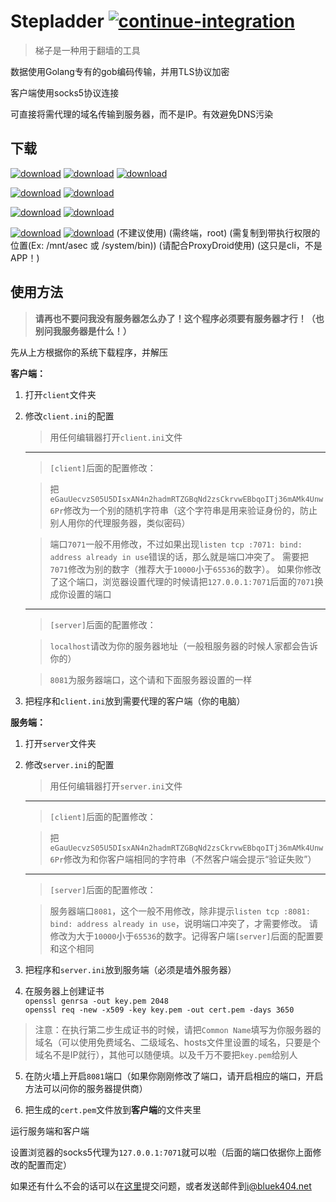 Stepladder   [![continue-integration](https://img.shields.io/jenkins/s/https/ci.qaq.gd/Stepladder.svg?style=flat-square)](https://ci.qaq.gd/job/Stepladder/)
==========

>梯子是一种用于翻墙的工具

数据使用Golang专有的gob编码传输，并用TLS协议加密

客户端使用socks5协议连接

可直接将需代理的域名传输到服务器，而不是IP。有效避免DNS污染

下载
----

[![download](https://img.shields.io/badge/Download-Stepladder--linux--32-green.svg?style=flat-square)](https://github.com/Bluek404/Stepladder/releases/download/1.0.0/Stepladder-linux-32.tar.gz)
[![download](https://img.shields.io/badge/Download-Stepladder--linux--64-green.svg?style=flat-square)](https://github.com/Bluek404/Stepladder/releases/download/1.0.0/Stepladder-linux-64.tar.gz)
[![download](https://img.shields.io/badge/Download-Stepladder--linux--arm-green.svg?style=flat-square)](https://github.com/Bluek404/Stepladder/releases/download/1.0.0/Stepladder-linux-arm.tar.gz)

[![download](https://img.shields.io/badge/Download-Stepladder--mac--32-blue.svg?style=flat-square)](https://github.com/Bluek404/Stepladder/releases/download/1.0.0/Stepladder-mac-32.tar.gz)
[![download](https://img.shields.io/badge/Download-Stepladder--mac--64-blue.svg?style=flat-square)](https://github.com/Bluek404/Stepladder/releases/download/1.0.0/Stepladder-mac-64.tar.gz)

[![download](https://img.shields.io/badge/Download-Stepladder--windows--32-red.svg?style=flat-square)](https://github.com/Bluek404/Stepladder/releases/download/1.0.0/Stepladder-windows-32.tar.gz)
[![download](https://img.shields.io/badge/Download-Stepladder--windows--64-red.svg?style=flat-square)](https://github.com/Bluek404/Stepladder/releases/download/1.0.0/Stepladder-windows-64.tar.gz)

[![download](https://img.shields.io/badge/Download-Stepladder--android--arm--client-orange.svg?style=flat-square)](https://ci.qaq.gd/job/Stepladder/lastSuccessfulBuild/artifact/client/stepladder-client-androidarm)
[![download](https://img.shields.io/badge/Download-Stepladder--android--arm--server-orange.svg?style=flat-square)](https://ci.qaq.gd/job/Stepladder/lastSuccessfulBuild/artifact/server/stepladder-server-androidarm) (不建议使用) (需终端，root) (需复制到带执行权限的位置(Ex: /mnt/asec 或 /system/bin)) (请配合ProxyDroid使用) (这只是cli，不是APP！)

使用方法
-------

> **请再也不要问我没有服务器怎么办了！这个程序必须要有服务器才行！（也别问我服务器是什么！）**

先从上方根据你的系统下载程序，并解压

**客户端：**

  1. 打开`client`文件夹

  2. 修改`client.ini`的配置

     > 用任何编辑器打开`client.ini`文件

     ------------

     > `[client]`后面的配置修改：

     > 把`eGauUecvzS05U5DIsxAN4n2hadmRTZGBqNd2zsCkrvwEBbqoITj36mAMk4Unw6Pr`修改为一个别的随机字符串（这个字符串是用来验证身份的，防止别人用你的代理服务器，类似密码）

     > 端口`7071`一般不用修改，不过如果出现`listen tcp :7071: bind: address already in use`错误的话，那么就是端口冲突了。
     需要把`7071`修改为别的数字（推荐大于`10000`小于`65536`的数字）。
     如果你修改了这个端口，浏览器设置代理的时候请把`127.0.0.1:7071`后面的`7071`换成你设置的端口

     ------------

     > `[server]`后面的配置修改：

     > `localhost`请改为你的服务器地址（一般租服务器的时候人家都会告诉你的）

     > `8081`为服务器端口，这个请和下面服务器设置的一样

  3. 把程序和`client.ini`放到需要代理的客户端（你的电脑）

**服务端：**

  1. 打开`server`文件夹

  2. 修改`server.ini`的配置

     > 用任何编辑器打开`server.ini`文件

     ------------

     > `[client]`后面的配置修改：

     >把`eGauUecvzS05U5DIsxAN4n2hadmRTZGBqNd2zsCkrvwEBbqoITj36mAMk4Unw6Pr`修改为和你客户端相同的字符串（不然客户端会提示“验证失败”）

     ------------

     > `[server]`后面的配置修改：

     > 服务器端口`8081`，这个一般不用修改，除非提示`listen tcp :8081: bind: address already in use`，说明端口冲突了，才需要修改。
     请修改为大于`10000`小于`65536`的数字。记得客户端`[server]`后面的配置要和这个相同

  3. 把程序和`server.ini`放到服务端（必须是墙外服务器）

  4. 在服务器上创建证书  
  `openssl genrsa -out key.pem 2048`  
  `openssl req -new -x509 -key key.pem -out cert.pem -days 3650`
  > 注意：在执行第二步生成证书的时候，请把`Common Name`填写为你服务器的域名（可以使用免费域名、二级域名、hosts文件里设置的域名，只要是个域名不是IP就行），其他可以随便填。以及千万不要把`key.pem`给别人

  5. 在防火墙上开启`8081`端口（如果你刚刚修改了端口，请开启相应的端口，开启方法可以问你的服务器提供商）

  6. 把生成的`cert.pem`文件放到**客户端**的文件夹里

运行服务端和客户端

设置浏览器的socks5代理为`127.0.0.1:7071`就可以啦（后面的端口依据你上面修改的配置而定）

如果还有什么不会的话可以在[这里](https://github.com/Bluek404/Stepladder/issues)提交问题，或者发送邮件到<i@bluek404.net>
